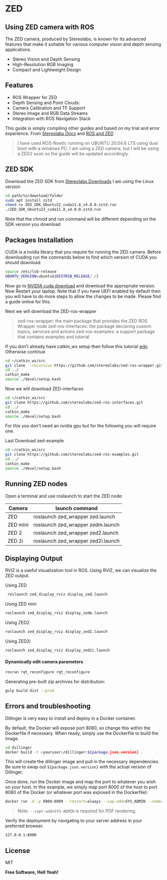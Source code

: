# ZED
## Using ZED camera with ROS



The ZED camera, produced by Stereolabs, is known for its advanced features that make it suitable for various computer vision and depth sensing applications. 

- Stereo Vision and Depth Sensing
- High-Resolution RGB Imaging
- Compact and Lightweight Design

## Features

- ROS Wrapper for ZED
- Depth Sensing and Point Clouds:
- Camera Calibration and TF Support
- Stereo Image and RGB Data Streams
- Integration with ROS Navigation Stack

This guide is simply compiling other guides and based on my trial and error experience.
From [Stereolabs Docs](https://www.stereolabs.com/docs/ros) and [ROS and ZED](https://www.stereolabs.com/docs/ros)

> I have used ROS-Noetic running on UBUNTU 20.04.6 LTS
> using dual boot with a windows PC.
> I am using a ZED camera, but I will be using a ZED2 soon
> so the guide will be updated accordingly.

## ZED SDK

Download the ZED SDK from [Stereolabs Downloads](https://www.stereolabs.com/developers/release)
I am using the Linux version

```sh
cd path/to/download/folder
sudo apt install zstd
chmod +x ZED_SDK_Ubuntu22_cuda11.8_v4.0.0.zstd.run
./ZED_SDK_Ubuntu22_cuda11.8_v4.0.0.zstd.run
```
Note that the chmod and run command will be different depending on the SDK version you download 



## Packages Installation
CUDA is a nvidia library that you require for running the ZED camera.
Before downloading run the commands below to find which version of CUDA you should download
```sh
source /etc/lsb-release
UBUNTU_VERSION=ubuntu${DISTRIB_RELEASE/./}
```
Now go to [NVIDIA cuda download](https://developer.nvidia.com/cuda-toolkit-archive) and download the appropriate version. Now Restart your laptop. Note that if you have UEFI enabled by default then you will have to do more steps to allow the changes to be made. Please find a guide online for this.

Next we will download the ZED-ros-wrapper
>zed-ros-wrapper: the main package that provides the ZED ROS Wrapper node
>zed-ros-interfaces: the package declaring custom topics, services and actions
>zed-ros-examples: a support package that contains examples and tutorial
>

If you don't already have catkin_ws setup then follow this tutorial [wiki](https://wiki.ros.org/catkin/Tutorials/create_a_workspace). Otherwise continue
```sh
cd ~/catkin_ws/src
git clone --recursive https://github.com/stereolabs/zed-ros-wrapper.git
cd ../
catkin_make
source ./devel/setup.bash
```

Now we will download ZED-interfaces

```sh
cd ~/catkin_ws/src
git clone https://github.com/stereolabs/zed-ros-interfaces.git
cd ../
catkin_make
source ./devel/setup.bash
```
For this you don't need an nvidia gpu but for the following you will require one.

Last Download zed-example
```sh
cd ~/catkin_ws/src
git clone https://github.com/stereolabs/zed-ros-examples.git
cd ../
catkin_make
source ./devel/setup.bash
```
## Running ZED nodes

Open a terminal and use roslaunch to start the ZED node:

| Camera | launch command |
| ------ | ------ |
| ZED |  roslaunch zed_wrapper zed.launch |
| ZED mini | roslaunch zed_wrapper zedm.launch|
| ZED 2 | roslaunch zed_wrapper zed2.launch |
| ZED 2i | roslaunch zed_wrapper zed2i.launch |


## Displaying Output

RVIZ is a useful visualization tool in ROS. Using RVIZ, we can visualize the ZED output.


Using ZED

```sh
 roslaunch zed_display_rviz display_zed.launch
```

Using ZED mini

```sh
roslaunch zed_display_rviz display_zedm.launch
```

Using ZED2

```sh
roslaunch zed_display_rviz display_zed2.launch
```

Using ZED2i
```sh
roslaunch zed_display_rviz display_zed2i.launch
```

#### Dynamically edit camera parameters



```sh
rosrun rqt_reconfigure rqt_reconfigure
```

Generating pre-built zip archives for distribution:

```sh
gulp build dist --prod
```

## Errors and troubleshooting

Dillinger is very easy to install and deploy in a Docker container.

By default, the Docker will expose port 8080, so change this within the
Dockerfile if necessary. When ready, simply use the Dockerfile to
build the image.

```sh
cd dillinger
docker build -t <youruser>/dillinger:${package.json.version} .
```

This will create the dillinger image and pull in the necessary dependencies.
Be sure to swap out `${package.json.version}` with the actual
version of Dillinger.

Once done, run the Docker image and map the port to whatever you wish on
your host. In this example, we simply map port 8000 of the host to
port 8080 of the Docker (or whatever port was exposed in the Dockerfile):

```sh
docker run -d -p 8000:8080 --restart=always --cap-add=SYS_ADMIN --name=dillinger <youruser>/dillinger:${package.json.version}
```

> Note: `--capt-add=SYS-ADMIN` is required for PDF rendering.

Verify the deployment by navigating to your server address in
your preferred browser.

```sh
127.0.0.1:8000
```

## License

MIT

**Free Software, Hell Yeah!**

[//]: # (These are reference links used in the body of this note and get stripped out when the markdown processor does its job. There is no need to format nicely because it shouldn't be seen. Thanks SO - http://stackoverflow.com/questions/4823468/store-comments-in-markdown-syntax)

   [dill]: <https://github.com/joemccann/dillinger>
   [git-repo-url]: <https://github.com/joemccann/dillinger.git>
   [john gruber]: <http://daringfireball.net>
   [df1]: <http://daringfireball.net/projects/markdown/>
   [markdown-it]: <https://github.com/markdown-it/markdown-it>
   [Ace Editor]: <http://ace.ajax.org>
   [node.js]: <http://nodejs.org>
   [Twitter Bootstrap]: <http://twitter.github.com/bootstrap/>
   [jQuery]: <http://jquery.com>
   [@tjholowaychuk]: <http://twitter.com/tjholowaychuk>
   [express]: <http://expressjs.com>
   [AngularJS]: <http://angularjs.org>
   [Gulp]: <http://gulpjs.com>

   [PlDb]: <https://github.com/joemccann/dillinger/tree/master/plugins/dropbox/README.md>
   [PlGh]: <https://github.com/joemccann/dillinger/tree/master/plugins/github/README.md>
   [PlGd]: <https://github.com/joemccann/dillinger/tree/master/plugins/googledrive/README.md>
   [PlOd]: <https://github.com/joemccann/dillinger/tree/master/plugins/onedrive/README.md>
   [PlMe]: <https://github.com/joemccann/dillinger/tree/master/plugins/medium/README.md>
   [PlGa]: <https://github.com/RahulHP/dillinger/blob/master/plugins/googleanalytics/README.md>
